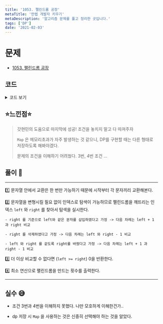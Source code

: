 ```yaml
---
title: '1053. 팰린드롬 공장'
metaTitle: '만렙 개발자 키우기'
metaDescription: '알고리즘 문제를 풀고 정리한 곳입니다.'
tags: ['DP']
date: '2021-02-03'
---
```


# 문제
- [1053. 팰린드롬 공장](https://www.acmicpc.net/problem/1053)

## 코드

<details><summary> 코드 보기 </summary>

``` java
import java.io.BufferedReader;
import java.io.IOException;
import java.io.InputStreamReader;
import java.util.Arrays;

public class Q1053 {
    static String line, ori;
    static int cache[][] = new int[51][51];
    public static void main(String[] args) throws IOException {
        init();
        int len = line.length(), ans = 99999, right = isPalindrome(line), left = line.length() - 1 - right;
        if(right == -1) {
            System.out.println(0);
            return;
        }
        for (int l = 0; l < 51; l++) Arrays.fill(cache[l], -1);
        ans = Math.min(ans, solution(left, right));
        for (int i = 0; i < len - 1; i++) {
            for (int j = i + 1; j < len; j++) {
                for (int l = 0; l < 51; l++) Arrays.fill(cache[l], -1);
                swap(i, j, ori);
                right = isPalindrome(line); left = line.length() - 1 - right;
                if (right == -1) {
                    System.out.println(1);
                    return;
                }
                ans = Math.min(ans, 1 + solution(left, right));
            }
        }
        System.out.println(ans);
    }
    static int solution(int left, int right) {
        if(left >= right) return 0;
        if(line.charAt(left) == line.charAt(right)) return solution(left + 1, right - 1);
        int ret = Integer.MAX_VALUE;
        if(cache[left][right] != -1) return cache[left][right];

        // 1. 삽입, 삭제
        ret = Math.min(ret, 1 + solution(left + 1, right));
        ret = Math.min(ret, 1 + solution(left, right - 1));

        // 2. 다른 문자로
        ret = Math.min(ret, 1 + solution(left + 1, right - 1));
        return cache[left][right] = ret;
    }
    static void swap(int right, int i, String temp) {
        StringBuilder sb = new StringBuilder(temp);
        char t = sb.charAt(i);
        sb.setCharAt(i, sb.charAt(right));
        sb.setCharAt(right, t);
        line = sb.toString();
    }
    static int isPalindrome(String str){ // OK : -1, NO : right index
        for (int left = 0; left < str.length(); left++) {
            int right = str.length() - 1 - left;
            if(left > right) break;
            if(str.charAt(left) != str.charAt(right)) return right;
        }
        return -1;
    }
    static void init() throws IOException {
        BufferedReader br = new BufferedReader(new InputStreamReader(System.in));
        line = br.readLine(); ori = line;
    }
}
```

</details>

## ⭐️느낀점⭐️
> 갓현민의 도움으로 마지막에 성공! 조건을 놓치지 말고 다 따져주자
>
> `Map` 은 메모리초과가 자주 발생하는 것 같으니, DP를 구현할 때는 다른 형태로 저장하도록 해봐야겠다.
>
> 문제의 조건을 이해하기 어려웠다. 3번, 4번 조건 ...

## 풀이 📣
<hr/>

1️⃣ 문자열 안에서 교환은 한 번만 가능하기 때문에 시작부터 각 문자끼리 교환해본다.


2️⃣ 문자열을 변형시킬 필요 없이 인덱스로 탐색이 가능하므로 팰린드롬을 깨뜨리는 인덱스 `left` 와 `right` 를 찾아서 탐색을 실시한다.

    - right 를 기준으로 left와 같은 문자를 삽입하였다고 가정 -> 다음 차례는 left + 1 과 right 비교

    - right 를 삭제하였다고 가정 -> 다음 차례는 left 와 right - 1 비교

    - left 와 right 를 같도록 right를 바꿨다고 가정 -> 다음 차례는 left + 1 과 right - 1 비교


3️⃣ 더 이상 비교할 수 없다면 (`left >= right`) 0을 반환한다.


4️⃣ 최소 연산으로 팰린드롬을 만드는 횟수를 출력한다.


<hr/>

## 실수 😅

- 조건 3번과 4번을 이해하지 못했다. 나만 모호하게 이해한건가..


- dp 저장 시 `Map` 을 사용하는 것은 신중히 선택해야 하는 것을 알았다.
